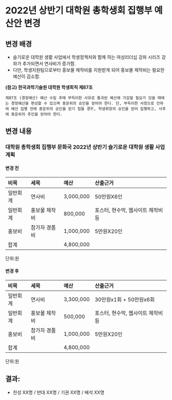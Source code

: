 2022년 상반기 대학원 총학생회 집행부 예산안 변경 
===

## 변경 배경

- 슬기로운 대학원 생활 사업에서 학생정책처와 함께 하는 여성리더십 강좌 시리즈 강좌가 추가되면서 연사비가 증가함.
- 다만, 학생지원팀으로부터 홍보물 제작비를 지원받게 되어 홍보물 제작비는 필요한 예산이 감소함.

**(참고) 한국과학기술원 대학원 학생회칙 제87조**
```
제87조 (경정예산) 예산 수립 후에 부득이한 사유로 통과된 예산에 가감할 필요가 있을 때에는 경정예산을 편성할 수 있으며 중운위의 승인을 얻어야 한다. 단, 부득이한 사정으로 인하여 예산 집행 전에 중운위의 승인을 얻기 힘들 경우, 학생회장의 승인을 얻어 집행하고, 사후에 중운위의 추인을 얻어야 한다.
```
 
## 변경 내용

### 대학원 총학생회 집행부 문화국 2022년 상반기 슬기로운 대학원 생활 사업계획

#### 변경 전

| 비목     | 세목        | 예산      | 산출근거                                   |
|:---------|:------------|:----------|:-------------------------------------------|
| 일반회계 | 연사비 | 3,000,000 | 50만원X6인 |
| 일반회계   | 홍보물 제작비     | 800,000   | 포스터, 현수막, 웹사이트 제작비 등      |
| 홍보비 | 참가자 경품비 | 1,000,000 | 5만원X20인 |
| 합계     |             | 4,800,000 |                                            |

단위:원

#### 변경 후

| 비목     | 세목        | 예산      | 산출근거                                   |
|:---------|:------------|:----------|:-------------------------------------------|
| 일반회계 | 연사비 | 3,300,000 | 30만원x1회 + 50만원x6회 |
| 일반회계   | 홍보물 제작비     | 500,000   | 포스터, 현수막, 웹사이트 제작비 등      |
| 홍보비 | 참가자 경품비 | 1,000,000 | 5만원X20인 |
| 합계     |             | 4,800,000 |                                            |

단위:원

## 결과:
- 찬성 XX명 / 반대 XX명 / 기권 XX명 / 배석 XX명